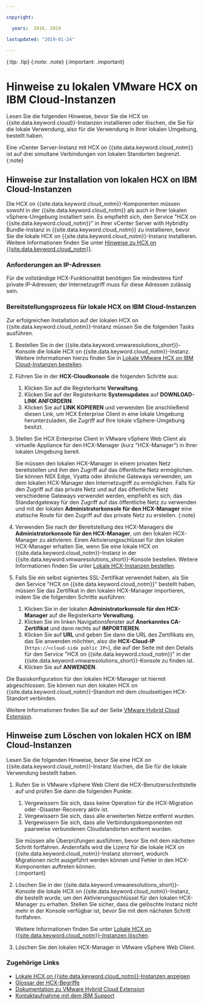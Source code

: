 ```yaml
---

copyright:

  years:  2016, 2019

lastupdated: "2019-01-24"

---
```


{:tip: .tip}
{:note: .note}
{:important: .important}

# Hinweise zu lokalen VMware HCX on IBM Cloud-Instanzen

Lesen Sie die folgenden Hinweise, bevor Sie die HCX on {{site.data.keyword.cloud}}-Instanzen installieren oder löschen, die Sie für die lokale Verwendung, also für die Verwendung in Ihrer lokalen Umgebung, bestellt haben.

Eine vCenter Server-Instanz mit HCX on {{site.data.keyword.cloud_notm}} ist auf drei simultane Verbindungen von lokalen Standorten begrenzt.
{:note}

## Hinweise zur Installation von lokalen HCX on IBM Cloud-Instanzen

Die HCX on {{site.data.keyword.cloud_notm}}-Komponenten müssen sowohl in der {{site.data.keyword.cloud_notm}} als auch in Ihrer lokalen vSphere-Umgebung installiert sein. Es empfiehlt sich, den Service "HCX on {{site.data.keyword.cloud_notm}}" in Ihrer vCenter Server with Hybridity Bundle-Instanz in {{site.data.keyword.cloud_notm}} zu installieren, bevor Sie die lokale HCX on {{site.data.keyword.cloud_notm}}-Instanz installieren. Weitere Informationen finden Sie unter [Hinweise zu HCX on {{site.data.keyword.cloud_notm}}](/docs/services/vmwaresolutions/services/hcx_considerations.html).

### Anforderungen an IP-Adressen

Für die vollständige HCX-Funktionalität benötigen Sie mindestens fünf private IP-Adressen; der Internetzugriff muss für diese Adressen zulässig sein.

### Bereitstellungsprozess für lokale HCX on IBM Cloud-Instanzen

Zur erfolgreichen Installation auf der lokalen HCX on {{site.data.keyword.cloud_notm}}-Instanz müssen Sie die folgenden Tasks ausführen.
1. Bestellen Sie in der {{site.data.keyword.vmwaresolutions_short}}-Konsole die lokale HCX on {{site.data.keyword.cloud_notm}}-Instanz. Weitere Informationen hierzu finden Sie in [Lokale VMware HCX on IBM Cloud-Instanzen bestellen](/docs/services/vmwaresolutions/services/standalone_orderingserviceinstances.html).
2. Führen Sie in der **HCX-Cloudkonsole** die folgenden Schritte aus:
    1. Klicken Sie auf die Registerkarte **Verwaltung**.
    2. Klicken Sie auf der Registerkarte **Systemupdates** auf **DOWNLOAD-LINK ANFORDERN**.
    3. Klicken Sie auf **LINK KOPIEREN** und verwenden Sie anschließend diesen Link, um HCX Enterprise Client in eine lokale Umgebung herunterzuladen, die Zugriff auf Ihre lokale vSphere-Umgebung besitzt.
3. Stellen Sie HCX Enterprise Client in VMware vSphere Web Client als virtuelle Appliance für den HCX-Manager (kurz "HCX-Manager") in Ihrer lokalen Umgebung bereit.

   Sie müssen den lokalen HCX-Manager in einem privaten Netz bereitstellen und ihm den Zugriff auf das öffentliche Netz ermöglichen. Sie können NSX Edge, Vyatta oder ähnliche Gateways verwenden, um dem lokalen HCX-Manager den Internetzugriff zu ermöglichen. Falls für den Zugriff auf das private Netz und auf das öffentliche Netz verschiedene Gateways verwendet werden, empfiehlt es sich, das Standardgateway für den Zugriff auf das öffentliche Netz zu verwenden und mit der lokalen **Administratorkonsole für den HCX-Manager** eine statische Route für den Zugriff auf das private Netz zu erstellen.
   {:note}
4. Verwenden Sie nach der Bereitstellung des HCX-Managers die **Administratorkonsole für den HCX-Manager**, um den lokalen HCX-Manager zu aktivieren. Einen Aktivierungsschlüssel für den lokalen HCX-Manager erhalten Sie, wenn Sie eine lokale HCX on {{site.data.keyword.cloud_notm}}-Instanz in der {{site.data.keyword.vmwaresolutions_short}}-Konsole bestellen. Weitere Informationen finden Sie unter [Lokale HCX-Instanzen bestellen](/docs/services/vmwaresolutions/services/standalone_orderingserviceinstances.html).
5. Falls Sie ein selbst signiertes SSL-Zertifikat verwendet haben, als Sie den Service "HCX on {{site.data.keyword.cloud_notm}}" bestellt haben, müssen Sie das Zertifikat in den lokalen HCX-Manager importieren, indem Sie die folgenden Schritte ausführen:
    1. Klicken Sie in der lokalen **Administratorkonsole für den HCX-Manager** auf die Registerkarte **Verwaltung**.
    2. Klicken Sie im linken Navigationsfenster auf **Anerkanntes CA-Zertifikat** und dann rechts auf **IMPORTIEREN**.
    3. Klicken Sie auf **URL** und geben Sie dann die URL des Zertifikats ein, das Sie anwenden möchten, also die **HCX-Cloud-IP** (``https://<cloud-side public IP>``), die auf der Seite mit den Details für den Service "HCX on {{site.data.keyword.cloud_notm}}" in der {{site.data.keyword.vmwaresolutions_short}}-Konsole zu finden ist.
    4. Klicken Sie auf **ANWENDEN**.

Die Basiskonfiguration für den lokalen HCX-Manager ist hiermit abgeschlossen. Sie können nun den lokalen HCX on {{site.data.keyword.cloud_notm}}-Standort mit dem cloudseitigen HCX-Standort verbinden.

Weitere Informationen finden Sie auf der Seite [VMware Hybrid Cloud Extension](https://cloud.vmware.com/vmware-hcx).

## Hinweise zum Löschen von lokalen HCX on IBM Cloud-Instanzen

Lesen Sie die folgenden Hinweise, bevor Sie eine HCX on {{site.data.keyword.cloud_notm}}-Instanz löschen, die Sie für die lokale Verwendung bestellt haben.
1. Rufen Sie in VMware vSphere Web Client die HCX-Benutzerschnittstelle auf und prüfen Sie dann die folgenden Punkte:
    1. Vergewissern Sie sich, dass keine Operation für die HCX-Migration oder -Disaster-Recovery aktiv ist.
    2. Vergewissern Sie sich, dass alle erweiterten Netze entfernt wurden.
    3. Vergewissern Sie sich, dass alle Verbindungskomponenten mit paarweise verbundenen Cloudstandorten entfernt wurden.

   Sie müssen alle Überprüfungen ausführen, bevor Sie mit dem nächsten Schritt fortfahren. Andernfalls wird die Lizenz für die lokale HCX on {{site.data.keyword.cloud_notm}}-Instanz storniert, wodurch Migrationen nicht ausgeführt werden können und Fehler in den HCX-Komponenten auftreten können.  
   {:important}
2. Löschen Sie in der {{site.data.keyword.vmwaresolutions_short}}-Konsole die lokale HCX on {{site.data.keyword.cloud_notm}}-Instanz, die bestellt wurde, um den Aktivierungsschlüssel für den lokalen HCX-Manager zu erhalten. Stellen Sie sicher, dass die gelöschte Instanz nicht mehr in der Konsole verfügbar ist, bevor Sie mit dem nächsten Schritt fortfahren.

   Weitere Informationen finden Sie unter [Lokale HCX on {{site.data.keyword.cloud_notm}}-Instanzen löschen](/docs/services/vmwaresolutions/services/standalone_deletingserviceinstances.html).
3. Löschen Sie den lokalen HCX-Manager in VMware vSphere Web Client.

### Zugehörige Links

* [Lokale HCX on {{site.data.keyword.cloud_notm}}-Instanzen anzeigen](/docs/services/vmwaresolutions/services/standalone_viewingserviceinstances.html)
* [Glossar der HCX-Begriffe](/docs/services/vmwaresolutions/services/hcx_glossary.html)
* [Dokumentation zu VMware Hybrid Cloud Extension](https://cloud.vmware.com/vmware-hcx/resources)
* [Kontaktaufnahme mit dem IBM Support](/docs/services/vmwaresolutions/vmonic/trbl_support.html)
